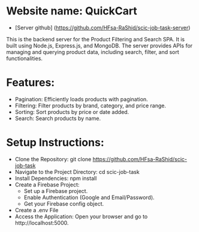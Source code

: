 
# Website name: QuickCart
+ [Server github] (https://github.com/HFsa-RaShid/scic-job-task-server)

This is the backend server for the Product Filtering and Search SPA. It is built using Node.js, Express.js, and MongoDB. The server provides APIs for managing and querying product data, including search, filter, and sort functionalities.

# Features:
+ Pagination: Efficiently loads products with pagination.
+ Filtering: Filter products by brand, category, and price range.
+ Sorting: Sort products by price or date added.
+ Search: Search products by name.

# Setup Instructions:
+ Clone the Repository:
    git clone https://github.com/HFsa-RaShid/scic-job-task
+ Navigate to the Project Directory:
    cd scic-job-task
+ Install Dependencies:
    npm install
+ Create a Firebase Project:
    + Set up a Firebase project.
    + Enable Authentication (Google and Email/Password).
    + Get your Firebase config object.
+ Create a .env File
+ Access the Application:
    Open your browser and go to http://localhost:5000.